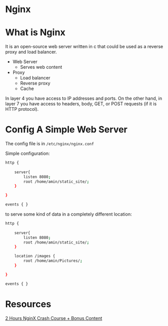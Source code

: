 # Nginx

# What is Nginx

It is an open-source web server written in c that could be used as a reverse proxy and load balancer.

- Web Server
    - Serves web content
- Proxy
    - Load balancer
    - Reverse proxy
    - Cache

In layer 4 you have access to IP addresses and ports. On the other hand, in layer 7 you have access to headers, body, GET, or POST requests (if it is HTTP protocol). 

# Config A Simple Web Server

The config file is in `/etc/nginx/nginx.conf`

Simple configuration:

```bash
http {
	
	server{
		listen 8080;
		root /home/amin/static_site/;
	}

}

events { }
```

to serve some kind of data in a completely different location:

```bash
http {
	
	server{
		listen 8080;
		root /home/amin/static_site/;
	}

	location /images {
		root /home/amin/Pictures/;
	}

}

events { }
```

# Resources
[2 Hours NginX Crash Course + Bonus Content](https://www.youtube.com/watch?v=hcw-NjOh8r0)
